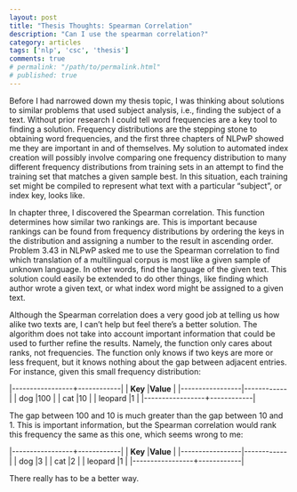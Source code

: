 ```yaml
---
layout: post
title: "Thesis Thoughts: Spearman Correlation"
description: "Can I use the spearman correlation?"
category: articles
tags: ['nlp', 'csc', 'thesis']
comments: true
# permalink: "/path/to/permalink.html"
# published: true
---
```


Before I had narrowed down my thesis topic, I was thinking about solutions to similar problems that used subject analysis, i.e., finding the subject of a text. Without prior research I could tell word frequencies are a key tool to finding a solution. Frequency distributions are the stepping stone to obtaining word frequencies, and the first three chapters of NLPwP showed me they are important in and of themselves. My solution to automated index creation will possibly involve comparing one frequency distribution to many different frequency distributions from training sets in an attempt to find the training set that matches a given sample best. In this situation, each training set might be compiled to represent what text with a particular “subject”, or index key, looks like.

In chapter three, I discovered the Spearman correlation. This function determines how similar two rankings are. This is important because rankings can be found from frequency distributions by ordering the keys in the distribution and assigning a number to the result in ascending order. Problem 3.43 in NLPwP asked me to use the Spearman correlation to find which translation of a multilingual corpus is most like a given sample of unknown language. In other words, find the language of the given text. This solution could easily be extended to do other things, like finding which author wrote a given text, or what index word might be assigned to a given text.

Although the Spearman correlation does a very good job at telling us how alike two texts are, I can’t help but feel there’s a better solution. The algorithm does not take into account important information that could be used to further refine the results. Namely, the function only cares about ranks, not frequencies. The function only knows if two keys are more or less frequent, but it knows nothing about the gap between adjacent entries. For instance, given this small frequency distribution:

|-----------------+------------|
| **Key**         |**Value**   |
|-----------------|------------|
| dog             |100         |
| cat             |10          |
| leopard         |1           |
|-----------------+------------|

The gap between 100 and 10 is much greater than the gap between 10 and 1. This is important information, but the Spearman correlation would rank this frequency the same as this one, which seems wrong to me:

|-----------------+------------|
| **Key**         |**Value**   |
|-----------------|------------|
| dog             |3           |
| cat             |2           |
| leopard         |1           |
|-----------------+------------|

There really has to be a better way.

